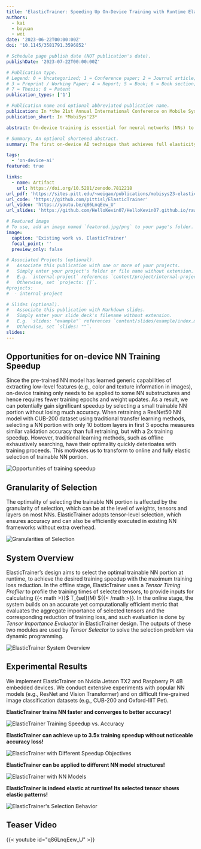 ```yaml
---
title: 'ElasticTrainer: Speeding Up On-Device Training with Runtime Elastic Tensor Selection'
authors:
  - kai
  - boyuan
  - wei
date: '2023-06-22T00:00:00Z'
doi: '10.1145/3581791.3596852'

# Schedule page publish date (NOT publication's date).
publishDate: '2023-07-22T00:00:00Z'

# Publication type.
# Legend: 0 = Uncategorized; 1 = Conference paper; 2 = Journal article;
# 3 = Preprint / Working Paper; 4 = Report; 5 = Book; 6 = Book section;
# 7 = Thesis; 8 = Patent
publication_types: ['1']

# Publication name and optional abbreviated publication name.
publication: In *the 21st Annual International Conference on Mobile Systems, Applications and Services (MobiSys'23)*
publication_short: In *MobiSys'23*

abstract: On-device training is essential for neural networks (NNs) to continuously adapt to new online data, but can be time-consuming due to the device's limited computing power. To speed up on-device training, existing schemes select trainable NN portion offline or conduct unrecoverable selection at runtime, but the evolution of trainable NN portion is constrained and cannot adapt to the current need for training. Instead, runtime adaptation of on-device training should be fully elastic, i.e., every NN substructure can be freely removed from or added to the trainable NN portion at any time in training. In this paper, we present _ElasticTrainer_, a new technique that enforces such elasticity to achieve the required training speedup with the minimum NN accuracy loss. Experiment results show that ElasticTrainer achieves up to 3.5× more training speedup in wall-clock time and reduces energy consumption by 2×-3× more compared to the existing schemes, without noticeable accuracy loss.

# Summary. An optional shortened abstract.
summary: The first on-device AI technique that achieves full elasticity of on-device training on resource-constrained mobile and embedded devices. By leveraging the principle of eXplainable AI (XAI) and evaluating the importance of different tensors in training, we allow fully flexible adaptation of the trainable neural network portion at runtime, according to the current training needs and online data patterns, to minimize the training cost without accuracy loss.

tags:
  - 'on-device-ai'
featured: true

links:
  - name: Artifact
    url: https://doi.org/10.5281/zenodo.7812218
url_pdf: 'https://sites.pitt.edu/~weigao/publications/mobisys23-elastictrainer.pdf'
url_code: 'https://github.com/pittisl/ElasticTrainer'
url_video: 'https://youtu.be/q86LnqEew_U'
url_slides: 'https://github.com/HelloKevin07/HelloKevin07.github.io/raw/master/files/ElasticTrainer-slides.pptx'

# Featured image
# To use, add an image named `featured.jpg/png` to your page's folder.
image:
  caption: 'Existing work vs. ElasticTrainer'
  focal_point: ''
  preview_only: false

# Associated Projects (optional).
#   Associate this publication with one or more of your projects.
#   Simply enter your project's folder or file name without extension.
#   E.g. `internal-project` references `content/project/internal-project/index.md`.
#   Otherwise, set `projects: []`.
#projects:
#  - internal-project

# Slides (optional).
#   Associate this publication with Markdown slides.
#   Simply enter your slide deck's filename without extension.
#   E.g. `slides: "example"` references `content/slides/example/index.md`.
#   Otherwise, set `slides: ""`.
slides:
---
```


## Opportunities for on-device NN Training Speedup

Since the pre-trained NN model has learned generic capabilities of
extracting low-level features (e.g., color and texture information in
images), on-device training only needs to be applied to some
NN substructures and hence requires fewer training epochs and
weight updates.
As a result, we can potentially gain significant speedup by selecting
a small trainable NN portion without losing much accuracy.
When retraining a ResNet50 NN model with CUB-200 dataset using
traditional transfer learning methods, selecting a NN portion with
only 10 bottom layers in first 3 epochs measures similar validation
accuracy than full retraining, but with a 2x training speedup.
However, traditional learning methods, such as offline exhaustively searching,
have their optimality quickly deterioates with training proceeds. This motivates
us to transform to online and fully elastic selection of trainable NN portion.

![Opportunities of training speedup](2023-elastictrainer/elastictrainer-fig2.png)

## Granularity of Selection

The optimality of selecting the trainable NN portion is affected by the granularity
of selection, which can be at the level of weights, tensors and layers on most NNs.
ElasticTrainer adopts tensor-level selection, which ensures accuracy and can also
be efficiently executed in existing NN frameworks without extra overhead.

![Granularities of Selection](2023-elastictrainer/elastictrainer-fig4.png)

## System Overview

ElasticTrainer’s design aims to select the optimal
trainable NN portion at runtime, to achieve the desired training
speedup with the maximum training loss reduction.
In the offline stage, ElasticTrainer uses a *Tensor Timing Profiler* to
profile the training times of selected tensors, to provide inputs for
calculating {{< math >}}$ T_{sel}(M) ${{< /math >}}.
In the online stage, the system builds on an accurate yet computationally efficient metric
that evaluates the aggregate importance of selected tensors and the
corresponding reduction of training loss, and such evaluation is
done by *Tensor Importance Evaluator* in ElasticTrainer design. The
outputs of these two modules are used by *Tensor Selector* to solve
the selection problem via dynamic programming.

![ElasticTrainer System Overview](2023-elastictrainer/elastictrainer-system-overview.png)

## Experimental Results
We implement ElasticTrainer on Nvidia Jetson TX2 and Raspberry Pi 4B embedded devices. We conduct extensive experiments with popular NN models (e.g., ResNet and Vision Transformer) and on difficult fine-grained image classification datasets (e.g., CUB-200 and Oxford-IIIT Pet).

**ElasticTrainer trains NN faster and converges to better accuracy!**

![ElasticTrainer Training Speedup vs. Accuracy](2023-elastictrainer/elastictrainer-speedup-vs-accuracy.PNG)

**ElasticTrainer can achieve up to 3.5x training speedup without noticeable accuracy loss!**

![ElasticTrainer with Different Speedup Objectives](2023-elastictrainer/elastictrainer-objective.PNG)

**ElasticTrainer can be applied to different NN model structures!**

![ElasticTrainer with NN Models](2023-elastictrainer/elastictrainer-models.PNG)

**ElasticTrainer is indeed elastic at runtime! Its selected tensor shows elastic patterns!**

![ElasticTrainer's Selection Behavior](2023-elastictrainer/elastictrainer-behavior.PNG)

## Teaser Video

{{< youtube id="q86LnqEew_U" >}}
